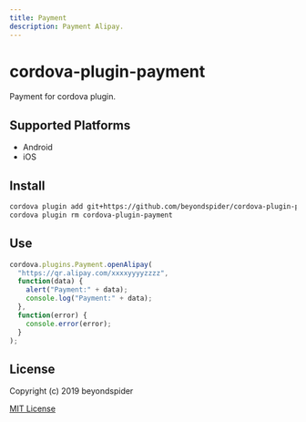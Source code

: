```yaml
---
title: Payment
description: Payment Alipay.
---
```


# cordova-plugin-payment

Payment for cordova plugin.

## Supported Platforms

- Android
- iOS

## Install

```bash
cordova plugin add git+https://github.com/beyondspider/cordova-plugin-payment.git
cordova plugin rm cordova-plugin-payment
```

## Use

```javascript
cordova.plugins.Payment.openAlipay(
  "https://qr.alipay.com/xxxxyyyyzzzz",
  function(data) {
    alert("Payment:" + data);
    console.log("Payment:" + data);
  },
  function(error) {
    console.error(error);
  }
);
```

## License

Copyright (c) 2019 beyondspider

[MIT License](http://en.wikipedia.org/wiki/MIT_License)
